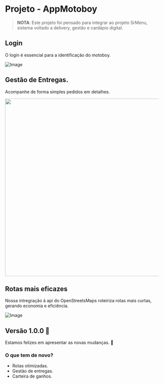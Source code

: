 
# Projeto - AppMotoboy

>**NOTA**: Este projeto foi pensado para integrar ao projeto SrMenu, sistema voltado a delivery, gestão e cardápio digital. 

## Login
O login é essencial para a identificação do motoboy.

![Image](https://github.com/user-attachments/assets/a0cc652d-76ec-4186-8c39-0c95d1116fdf)

## Gestão de Entregas.
Acompanhe de forma simples pedidos em detalhes.

<img src="https://github.com/user-attachments/assets/812daad8-c249-4100-8aaa-e34a0308db51" width="580" />


## Rotas mais eficazes
Nossa intregração à api do OpenStreetsMaps roteiriza rotas mais curtas, gerando economia e eficiência. &nbsp;&nbsp;&nbsp;

![Image](https://github.com/user-attachments/assets/75b71ecc-39f6-4f44-816c-ee624d82016f)


   

## Versão 1.0.0 :tada:

Estamos felizes em apresentar as novas mudanças. :partying_face:

### O que tem de novo?

- Rotas otimizadas.
- Gestão de entregas.
- Carteira de ganhos.
